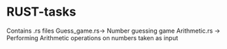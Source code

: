 # RUST-tasks
Contains .rs files 
Guess_game.rs-> Number guessing game
Arithmetic.rs -> Performing Arithmetic operations on numbers taken as input
